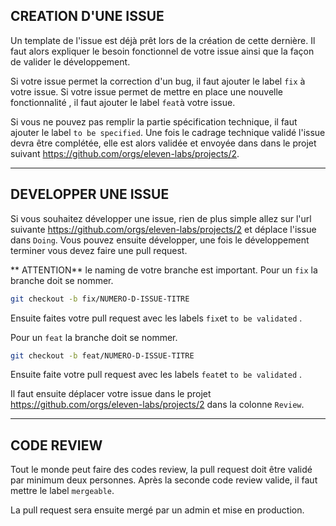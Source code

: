 CREATION D'UNE ISSUE
---------------------------------
Un template de l'issue est déjà prêt lors de la création de cette dernière.
Il faut alors expliquer le besoin fonctionnel de votre issue ainsi que la façon de valider le développement.

Si votre issue permet la correction d'un bug, il faut ajouter le label `fix` à votre issue.
Si votre issue permet de mettre en place une nouvelle fonctionnalité , il faut ajouter le label `feat`à votre issue.

Si vous ne pouvez pas remplir la partie spécification technique, il faut ajouter le label `to be specified`.
Une fois le cadrage technique validé l'issue devra être complétée, elle est alors validée et envoyée dans dans le projet suivant https://github.com/orgs/eleven-labs/projects/2.

------------------------------------------------------------
DEVELOPPER UNE ISSUE
------------------------------

Si vous souhaitez développer une issue, rien de plus simple allez sur l'url suivante https://github.com/orgs/eleven-labs/projects/2 et déplace l'issue dans `Doing`.
Vous pouvez ensuite développer, une fois le développement terminer vous devez faire une pull request.

** ATTENTION** le naming de votre branche est important.
Pour un `fix` la branche doit se nommer.
```sh
git checkout -b fix/NUMERO-D-ISSUE-TITRE
```

Ensuite faites votre pull request avec les labels `fix`et `to be validated` .

Pour un `feat` la branche doit se nommer.
```sh
git checkout -b feat/NUMERO-D-ISSUE-TITRE
```

Ensuite faite votre pull request avec les labels `feat`et `to be validated` .

Il faut ensuite déplacer votre issue dans le projet https://github.com/orgs/eleven-labs/projects/2 dans la colonne `Review`.

----------------------------------------
CODE REVIEW
-------------------
Tout le monde peut faire des codes review, la pull request doit être validé par minimum deux personnes.
Après la seconde code review valide, il faut mettre le label `mergeable`.

La pull request sera ensuite mergé par un admin et mise en production.
